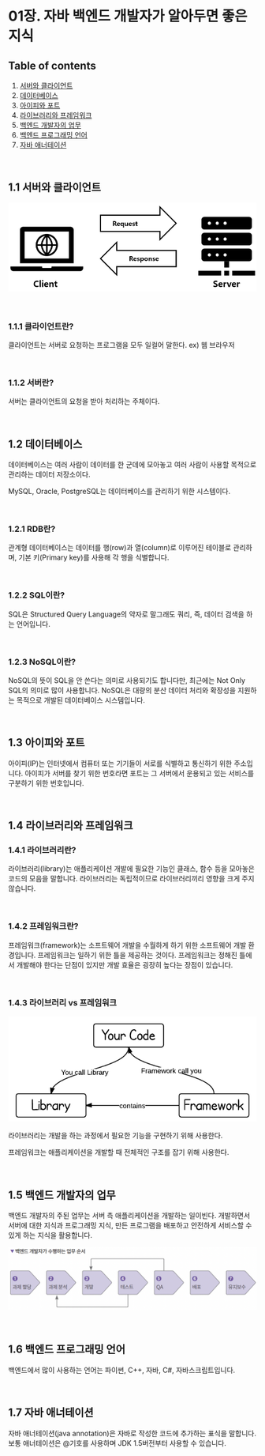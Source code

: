 # 01장. 자바 백엔드 개발자가 알아두면 좋은 지식

## Table of contents

1. [서버와 클라이언트](#11-서버와-클라이언트)
2. [데이터베이스](#12-데이터베이스)
3. [아이피와 포트](#13-아이피와-포트)
4. [라이브러리와 프레임워크](#14-라이브러리와-프레임워크)
5. [백엔드 개발자의 업무](#15-백엔드-개발자의-업무)
6. [백엔드 프로그래밍 언어](#16-백엔드-프로그래밍-언어)
7. [자바 애너테이션](#17-자바-애너테이션)

<br>

## 1.1 서버와 클라이언트

![Untitled](img/Untitled.png)

<br>

### 1.1.1 클라이언트란?

클라이언트는 서버로 요청하는 프로그램을 모두 일컬어 말한다.
ex) 웹 브라우저

<br>

### 1.1.2 서버란?

서버는 클라이언트의 요청을 받아 처리하는 주체이다.

<br>

## 1.2 데이터베이스

데이터베이스는 여러 사람이 데이터를 한 군데에 모아놓고 여러 사람이 사용할 목적으로 관리하는 데이터 저장소이다.

MySQL, Oracle, PostgreSQL는 데이터베이스를 관리하기 위한 시스템이다.

<br>


### 1.2.1 RDB란?

관계형 데이터베이스는 데이터를 행(row)과 열(column)로 이루어진 테이블로 관리하며, 기본 키(Primary key)를 사용해 각 행을 식별합니다.

<br>


### 1.2.2 SQL이란?

SQL은 Structured Query Language의 약자로 말그래도 쿼리, 즉, 데이터 검색을 하는 언어입니다.

<br>


### 1.2.3 NoSQL이란?

NoSQL의 뜻이 SQL을 안 쓴다는 의미로 사용되기도 합니다만, 최근에는 Not Only SQL의 의미로 많이 사용합니다. NoSQL은 대량의 분산 데이터 처리와 확장성을 지원하는 목적으로 개발된 데이터베이스 시스템입니다.

<br>

## 1.3 아이피와 포트

아이피(IP)는 인터넷에서 컴퓨터 또는 기기들이 서로를 식별하고 통신하기 위한 주소입니다. 아이피가 서버를 찾기 위한 번호라면 포트는 그 서버에서 운용되고 있는 서비스를 구분하기 위한 번호입니다.

<br>

## 1.4 라이브러리와 프레임워크

### 1.4.1 라이브러리란?

라이브러리(library)는 애플리케이션 개발에 필요한 기능인 클래스, 함수 등을 모아놓은 코드의 모음을 말합니다. 라이브러리는 독립적이므로 라이브러리끼리 영향을 크게 주지 않습니다.

<br>


### 1.4.2 프레임워크란?

프레임워크(framework)는 소프트웨어 개발을 수월하게 하기 위한 소프트웨어 개발 환경입니다. 프레임워크는 일하기 위한 틀을 제공하는 것이다. 프레임워크는 정해진 틀에서 개발해야 한다는 단점이 있지만 개발 효율은 굉장히 높다는 장점이 있습니다.

<br>


### 1.4.3 라이브러리 vs 프레임워크

![Untitled](img/Untitled%201.png)

라이브러리는 개발을 하는 과정에서 필요한 기능을 구현하기 위해 사용한다. 

프레임워크는 애플리케이션을 개발할 때 전체적인 구조를 잡기 위해 사용한다.

<br>

## 1.5 백엔드 개발자의 업무

백엔드 개발자의 주된 업무는 서버 측 애플리케이션을 개발하는 일이빈다. 개발하면서 서버에 대한 지식과 프로그래밍 지식, 만든 프로그램을 배포하고 안전하게 서비스할 수 있게 하는 지식을 활용합니다.

![Untitled](img/Untitled%202.png)

<br>

## 1.6 백엔드 프로그래밍 언어

백엔드에서 많이 사용하는 언어는 파이썬, C++, 자바, C#, 자바스크립트입니다.

<br>

## 1.7 자바 애너테이션

자바 애너테이션(java annotation)은 자바로 작성한 코드에 추가하는 표식을 말합니다. 보통 애너테이션은 @기호를 사용하며 JDK 1.5버전부터 사용할 수 있습니다.
